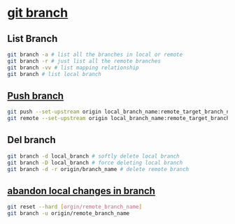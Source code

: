 # [git branch]()
## **List Branch**<br>
```sh
git branch -a # list all the branches in local or remote
git branch -r # just list all the remote branches
git branch -vv # list mapping relationship
git branch # list local branch
```
## **[Push branch](https://codeantenna.com/a/7ad7mj49CF)**<br>
```sh
git push --set-upstream origin local_branch_name:remote_target_branch_name
git remote --set-upstream origin local_branch_name:remote_target_branch_name
```
## **Del branch**<br>
```sh
git branch -d local_branch # softly delete local branch
git branch -D local_branch # force deleting local branch
git branch -d -r origin/branch_name # delete remote branch
```

## **[abandon local changes in branch](https://www.cxyzjd.com/article/mlz_2/95316775)**<br>
```sh
git reset --hard [orgin/remote_branch_name]
git branch -u origin/remote_branch_name
```